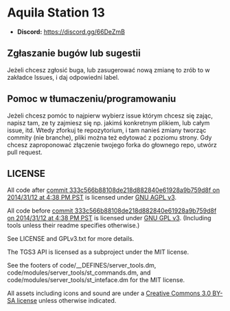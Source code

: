 # Aquila Station 13

* **Discord:** https://discord.gg/66DeZmB

## Zgłaszanie bugów lub sugestii

Jeżeli chcesz zgłosić buga, lub zasugerować nową zmianę to zrób to w zakładce Issues, i daj odpowiedni label.

## Pomoc w tłumaczeniu/programowaniu

Jeżeli chcesz pomóc to najpierw wybierz issue którym chcesz się zając, napisz tam, ze ty zajmiesz się np. jakimś konkretnym plikiem, lub całym issue, itd.
Wtedy zforkuj te repozytorium, i tam nanieś zmiany tworząc commity (nie branche),
pliki można też edytować z poziomu strony. Gdy chcesz zaproponować złączenie twojego forka do głownego repo,
utwórz pull request.

## LICENSE

All code after [commit 333c566b88108de218d882840e61928a9b759d8f on 2014/31/12 at 4:38 PM PST](https://github.com/tgstation/tgstation/commit/333c566b88108de218d882840e61928a9b759d8f) is licensed under [GNU AGPL v3](https://www.gnu.org/licenses/agpl-3.0.html).

All code before [commit 333c566b88108de218d882840e61928a9b759d8f on 2014/31/12 at 4:38 PM PST](https://github.com/tgstation/tgstation/commit/333c566b88108de218d882840e61928a9b759d8f) is licensed under [GNU GPL v3](https://www.gnu.org/licenses/gpl-3.0.html).
(Including tools unless their readme specifies otherwise.)

See LICENSE and GPLv3.txt for more details.

The TGS3 API is licensed as a subproject under the MIT license.

See the footers of code/\_\_DEFINES/server\_tools.dm, code/modules/server\_tools/st\_commands.dm, and code/modules/server\_tools/st\_inteface.dm for the MIT license.

All assets including icons and sound are under a [Creative Commons 3.0 BY-SA license](https://creativecommons.org/licenses/by-sa/3.0/) unless otherwise indicated.
